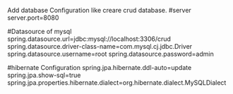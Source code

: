 Add database Configuration like creare crud database.
#server
server.port=8080

#Datasource of mysql
spring.datasource.url=jdbc:mysql://localhost:3306/crud
spring.datasource.driver-class-name=com.mysql.cj.jdbc.Driver
spring.datasource.username=root
spring.datasource.password=admin

#hibernate Configuration
spring.jpa.hibernate.ddl-auto=update
spring.jpa.show-sql=true
spring.jpa.properties.hibernate.dialect=org.hibernate.dialect.MySQLDialect
